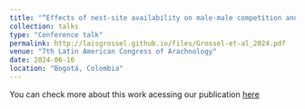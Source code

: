 ```yaml
---
title: "“Effects of nest-site availability on male-male competition and costs associated with egg attendance in a resource-defense harvestman"
collection: talks
type: "Conference talk"
permalink: http://laisgrossel.github.io/files/Grossel-et-al_2024.pdf
venue: "7th Latin American Congress of Arachnology"
date: 2024-06-16
location: "Bogotá, Colombia"
---
```


You can check more about this work acessing our publication [here](http://laisgrossel.github.io/files/Grossel-et-al_2024.pdf)
